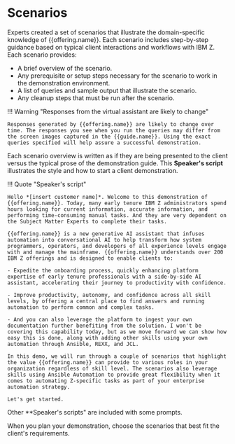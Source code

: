 # Scenarios
Experts created a set of scenarios that illustrate the domain-specific knowledge of {{offering.name}}. Each scenario includes step-by-step guidance based on typical client interactions and workflows with IBM Z. Each scenario provides:

- A brief overview of the scenario.
- Any prerequisite or setup steps necessary for the scenario to work in the demonstration environment.
- A list of queries and sample output that illustrate the scenario.
- Any cleanup steps that must be run after the scenario.

!!! Warning "Responses from the virtual assistant are likely to change"

    Responses generated by {{offering.name}} are likely to change over time. The responses you see when you run the queries may differ from the screen images captured in the {{guide.name}}. Using the exact queries specified will help assure a successful demonstration.

Each scenario overview is written as if they are being presented to the client versus the typical prose of the demonstration guide. This **Speaker's script** illustrates the style and how to start a client demonstration.

!!! Quote "Speaker's script"

    Hello *[insert customer name]*. Welcome to this demonstration of {{offering.name}}. Today, many early tenure IBM Z administrators spend hours looking for current information, accurate information, and performing time-consuming manual tasks. And they are very dependent on the Subject Matter Experts to complete their tasks.

    {{offering.name}} is a new generative AI assistant that infuses automation into conversational AI to help transform how system programmers, operators, and developers of all experience levels engage with and manage the mainframe. {{offering.name}} understands over 200 IBM Z offerings and is designed to enable clients to:
    
    - Expedite the onboarding process, quickly enhancing platform expertise of early tenure professionals with a side-by-side AI assistant, accelerating their journey to productivity with confidence.
    
    - Improve productivity, autonomy, and confidence across all skill levels, by offering a central place to find answers and running automation to perform common and complex tasks.
  
    - And you can also leverage the platform to ingest your own documentation further benefiting from the solution. I won't be covering this capability today, but as we move forward we can show how easy this is done, along with adding other skills using your own automation through Ansible, REXX, and JCL.

    In this demo, we will run through a couple of scenarios that highlight the value {{offering.name}} can provide to various roles in your organization regardless of skill level. The scenarios also leverage skills using Ansible Automation to provide great flexibility when it comes to automating Z-specific tasks as part of your enterprise automation strategy. 

    Let's get started.

Other **Speaker's scripts" are included with some prompts.

When you plan your demonstration, choose the scenarios that best fit the client's requirements.
